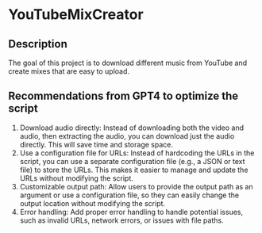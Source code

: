 # YouTubeMixCreator

## Description

The goal of this project is to download different music from YouTube and create mixes that are easy to upload. 

## Recommendations from GPT4 to optimize the script

1. Download audio directly: Instead of downloading both the video and audio, then extracting the audio, you can download just the audio directly. This will save time and storage space.
2. Use a configuration file for URLs: Instead of hardcoding the URLs in the script, you can use a separate configuration file (e.g., a JSON or text file) to store the URLs. This makes it easier to manage and update the URLs without modifying the script.
3. Customizable output path: Allow users to provide the output path as an argument or use a configuration file, so they can easily change the output location without modifying the script.
4. Error handling: Add proper error handling to handle potential issues, such as invalid URLs, network errors, or issues with file paths.
